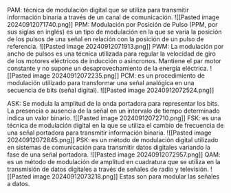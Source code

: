 PAM: técnica de modulación digital que se utiliza para transmitir información binaria a través de un canal de comunicación.
![[Pasted image 20240912071740.png]]
PPM: Modulación por Posición de Pulso (PPM, por sus siglas en inglés) es un tipo de modulación en la que se varía la posición de los pulsos de una señal en relación con la posición de un pulso de referencia.
![[Pasted image 20240912071913.png]]
PWM: La modulación por ancho de pulsos es una técnica utilizada para regular la velocidad de giro de los motores eléctricos de inducción o asíncronos. Mantiene el par motor constante y no supone un desaprovechamiento de la energía eléctrica.
![[Pasted image 20240912072235.png]]
PCM: es un procedimiento de modulación utilizado para transformar una señal analógica en una secuencia de bits (señal digital).
![[Pasted image 20240912072524.png]]

ASK: Se modula la amplitud de la onda portadora para representar los bits. La presencia o ausencia de la señal en un intervalo de tiempo determinado indica un valor binario.
![[Pasted image 20240912072710.png]]
FSK: es una técnica de modulación digital en la que se utiliza el cambio de frecuencia de una señal portadora para transmitir información binaria.
![[Pasted image 20240912072845.png]]
PSK: es un método de modulación digital utilizado en sistemas de comunicación para transmitir datos digitales variando la fase de una señal portadora.
![[Pasted image 20240912072957.png]]
QAM: es un método de modulación de amplitud en cuadratura que se utiliza en la transmisión de datos digitales a través de señales de radio y televisión.
![[Pasted image 20240912073218.png]]
Estas son para modular las señales a datos.